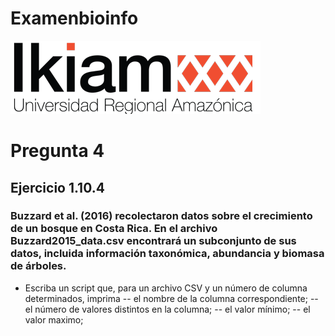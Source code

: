 # Examenbioinfo
![logotipoikiam](https://github.com/RicardoMorales2001/Bioinfo_g1/blob/main/Tarea%201/logotipoIkiam.png)
# Pregunta 4
## Ejercicio 1.10.4
### Buzzard et al. (2016) recolectaron datos sobre el crecimiento de un bosque en Costa Rica. En el archivo Buzzard2015_data.csv encontrará un subconjunto de sus datos, incluida información taxonómica, abundancia y biomasa de árboles.
- Escriba un script que, para un archivo CSV y un número de columna determinados, imprima
  -- el nombre de la columna correspondiente;
  -- el número de valores distintos en la columna;
  -- el valor mínimo;
  -- el valor maximo; 
